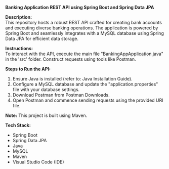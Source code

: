 **Banking Application REST API using Spring Boot and Spring Data JPA**

**Description:**
<br>
This repository hosts a robust REST API crafted for creating bank accounts and executing diverse banking operations. The application is powered by Spring Boot and seamlessly integrates with a MySQL database using Spring Data JPA for efficient data storage.

**Instructions:**
<br>
To interact with the API, execute the main file "BankingAppApplication.java" in the 'src' folder. Construct requests using tools like Postman.

**Steps to Run the API:**
1. Ensure Java is installed (refer to: Java Installation Guide).
2. Configure a MySQL database and update the "application.properties" file with your database settings.
3. Download Postman from Postman Downloads.
4. Open Postman and commence sending requests using the provided URI file.

**Note:**
This project is built using Maven.

**Tech Stack:**
- Spring Boot
- Spring Data JPA
- Java
- MySQL
- Maven
- Visual Studio Code (IDE)

